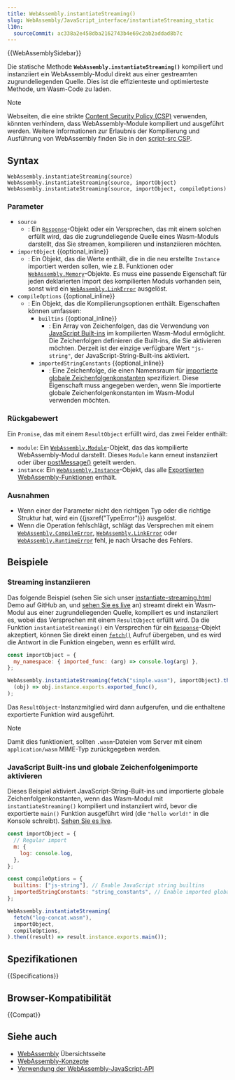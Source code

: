 ```yaml
---
title: WebAssembly.instantiateStreaming()
slug: WebAssembly/JavaScript_interface/instantiateStreaming_static
l10n:
  sourceCommit: ac338a2e458dba2162743b4e69c2ab2addad8b7c
---
```


{{WebAssemblySidebar}}

Die statische Methode **`WebAssembly.instantiateStreaming()`** kompiliert und instanziiert ein WebAssembly-Modul direkt aus einer gestreamten zugrundeliegenden Quelle. Dies ist die effizienteste und optimierteste Methode, um Wasm-Code zu laden.

> [!NOTE]
> Webseiten, die eine strikte [Content Security Policy (CSP)](/de/docs/Web/HTTP/CSP) verwenden, könnten verhindern, dass WebAssembly-Module kompiliert und ausgeführt werden. Weitere Informationen zur Erlaubnis der Kompilierung und Ausführung von WebAssembly finden Sie in den [script-src CSP](/de/docs/Web/HTTP/Headers/Content-Security-Policy/script-src).

## Syntax

```js-nolint
WebAssembly.instantiateStreaming(source)
WebAssembly.instantiateStreaming(source, importObject)
WebAssembly.instantiateStreaming(source, importObject, compileOptions)
```

### Parameter

- `source`
  - : Ein [`Response`](/de/docs/Web/API/Response)-Objekt oder ein Versprechen, das mit einem solchen erfüllt wird, das die zugrundeliegende Quelle eines Wasm-Moduls darstellt, das Sie streamen, kompilieren und instanziieren möchten.
- `importObject` {{optional_inline}}
  - : Ein Objekt, das die Werte enthält, die in die neu erstellte `Instance` importiert werden sollen, wie z.B. Funktionen oder [`WebAssembly.Memory`](/de/docs/WebAssembly/JavaScript_interface/Memory)-Objekte. Es muss eine passende Eigenschaft für jeden deklarierten Import des kompilierten Moduls vorhanden sein, sonst wird ein [`WebAssembly.LinkError`](/de/docs/WebAssembly/JavaScript_interface/LinkError) ausgelöst.
- `compileOptions` {{optional_inline}}
  - : Ein Objekt, das die Kompilierungsoptionen enthält. Eigenschaften können umfassen:
    - `builtins` {{optional_inline}}
      - : Ein Array von Zeichenfolgen, das die Verwendung von [JavaScript Built-ins](/de/docs/WebAssembly/JavaScript_builtins) im kompilierten Wasm-Modul ermöglicht. Die Zeichenfolgen definieren die Built-ins, die Sie aktivieren möchten. Derzeit ist der einzige verfügbare Wert `"js-string"`, der JavaScript-String-Built-ins aktiviert.
    - `importedStringConstants` {{optional_inline}}
      - : Eine Zeichenfolge, die einen Namensraum für [importierte globale Zeichenfolgenkonstanten](/de/docs/WebAssembly/Imported_string_constants) spezifiziert. Diese Eigenschaft muss angegeben werden, wenn Sie importierte globale Zeichenfolgenkonstanten im Wasm-Modul verwenden möchten.

### Rückgabewert

Ein `Promise`, das mit einem `ResultObject` erfüllt wird, das zwei Felder enthält:

- `module`: Ein [`WebAssembly.Module`](/de/docs/WebAssembly/JavaScript_interface/Module)-Objekt, das das kompilierte WebAssembly-Modul darstellt. Dieses `Module` kann erneut instanziiert oder über [postMessage()](/de/docs/Web/API/Worker/postMessage) geteilt werden.
- `instance`: Ein [`WebAssembly.Instance`](/de/docs/WebAssembly/JavaScript_interface/Instance)-Objekt, das alle [Exportierten WebAssembly-Funktionen](/de/docs/WebAssembly/Exported_functions) enthält.

### Ausnahmen

- Wenn einer der Parameter nicht den richtigen Typ oder die richtige Struktur hat, wird ein {{jsxref("TypeError")}} ausgelöst.
- Wenn die Operation fehlschlägt, schlägt das Versprechen mit einem [`WebAssembly.CompileError`](/de/docs/WebAssembly/JavaScript_interface/CompileError), [`WebAssembly.LinkError`](/de/docs/WebAssembly/JavaScript_interface/LinkError) oder [`WebAssembly.RuntimeError`](/de/docs/WebAssembly/JavaScript_interface/RuntimeError) fehl, je nach Ursache des Fehlers.

## Beispiele

### Streaming instanziieren

Das folgende Beispiel (sehen Sie sich unser [instantiate-streaming.html](https://github.com/mdn/webassembly-examples/blob/main/js-api-examples/instantiate-streaming.html) Demo auf GitHub an, und [sehen Sie es live](https://mdn.github.io/webassembly-examples/js-api-examples/instantiate-streaming.html) an)
streamt direkt ein Wasm-Modul aus einer zugrundeliegenden Quelle, kompiliert es und instanziiert es, wobei das Versprechen mit einem `ResultObject` erfüllt wird. Da die Funktion `instantiateStreaming()` ein Versprechen für ein [`Response`](/de/docs/Web/API/Response)-Objekt akzeptiert, können Sie direkt einen [`fetch()`](/de/docs/Web/API/Window/fetch) Aufruf übergeben, und es wird die Antwort in die Funktion eingeben, wenn es erfüllt wird.

```js
const importObject = {
  my_namespace: { imported_func: (arg) => console.log(arg) },
};

WebAssembly.instantiateStreaming(fetch("simple.wasm"), importObject).then(
  (obj) => obj.instance.exports.exported_func(),
);
```

Das `ResultObject`-Instanzmitglied wird dann aufgerufen, und die enthaltene exportierte Funktion wird ausgeführt.

> [!NOTE]
> Damit dies funktioniert, sollten `.wasm`-Dateien vom Server mit einem `application/wasm` MIME-Typ zurückgegeben werden.

### JavaScript Built-ins und globale Zeichenfolgenimporte aktivieren

Dieses Beispiel aktiviert JavaScript-String-Built-ins und importierte globale Zeichenfolgenkonstanten, wenn das Wasm-Modul mit `instantiateStreaming()` kompiliert und instanziiert wird, bevor die exportierte `main()` Funktion ausgeführt wird (die `"hello world!"` in die Konsole schreibt). [Sehen Sie es live](https://mdn.github.io/webassembly-examples/js-builtin-examples/instantiate-streaming/).

```js
const importObject = {
  // Regular import
  m: {
    log: console.log,
  },
};

const compileOptions = {
  builtins: ["js-string"], // Enable JavaScript string builtins
  importedStringConstants: "string_constants", // Enable imported global string constants
};

WebAssembly.instantiateStreaming(
  fetch("log-concat.wasm"),
  importObject,
  compileOptions,
).then((result) => result.instance.exports.main());
```

## Spezifikationen

{{Specifications}}

## Browser-Kompatibilität

{{Compat}}

## Siehe auch

- [WebAssembly](/de/docs/WebAssembly) Übersichtsseite
- [WebAssembly-Konzepte](/de/docs/WebAssembly/Concepts)
- [Verwendung der WebAssembly-JavaScript-API](/de/docs/WebAssembly/Using_the_JavaScript_API)
